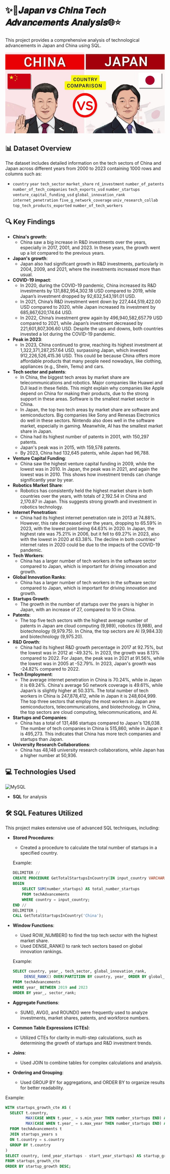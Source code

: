 # ✨🚀𝑱𝒂𝒑𝒂𝒏 𝒗𝒔 𝑪𝒉𝒊𝒏𝒂 𝑻𝒆𝒄𝒉 𝑨𝒅𝒗𝒂𝒏𝒄𝒆𝒎𝒆𝒏𝒕𝒔 𝑨𝒏𝒂𝒍𝒚𝒔𝒊𝒔🌐⭐

This project provides a comprehensive analysis of technological advancements in Japan and China using SQL.

<img src='japanvschina.jpg'>

## 📊 **Dataset Overview**
The dataset includes detailed information on the tech sectors of China and Japan across different years from 2000 to 2023 containing 1000 rows and columns such as:
- `country` `year` `tech_sector` `market_share` `rd_investment` `number_of_patents` `number_of_tech_companies` `tech_exports_usd` `number_startups` `venture_capital_funding_usd` `global_innovation_rank` `internet_penetration` `five_g_network_coverage` `univ_research_collab` `top_tech_products_exported` `number_of_tech_workers`

## 🔍 **Key Findings**
- **China's growth**:
  - China saw a big increase in R&D investments over the years, especially in 2017, 2001, and 2023. In these years, the growth went up a lot compared to the previous years.
- **Japan's growth**:
  - Japan also had significant growth in R&D investments, particularly in 2004, 2009, and 2021, where the investments increased more than usual.
- **COVID-19 impact**:
  - In 2020, during the COVID-19 pandemic, China increased its R&D investments by 131,882,954,302.18 USD compared to 2019, while Japan’s investment dropped by 92,632,543,191.01 USD.
  - In 2021, China’s R&D investment went down by 227,444,519,422.00 USD compared to 2020, while Japan increased its investment by 685,867,620,174.64 USD.
  - In 2022, China’s investment grew again by 496,940,582,657.79 USD compared to 2021, while Japan’s investment decreased by 221,601,807,306.60 USD. Despite the ups and downs, both countries invested a lot during the COVID-19 pandemic.
- **Peak in 2023**:
  - In 2023, China continued to grow, reaching its highest investment at 1,322,371,287,257.64 USD, surpassing Japan, which invested 912,226,526,415.36 USD. This could be because China offers more affordable products that many people need nowadays, like clothing, appliances (e.g., Shein, Temu) and cars.
- **Tech sector and patents**:
  - In China, the biggest tech areas by market share are telecommunications and robotics. Major companies like Huawei and DJI lead in these fields. This might explain why companies like Apple depend on China for making their products, due to the strong support in these areas. Software is the smallest market sector in China.
  - In Japan, the top two tech areas by market share are software and semiconductors. Big companies like Sony and Renesas Electronics do well in these sectors. Nintendo also does well in the software market, especially in gaming. Meanwhile, AI has the smallest market share in Japan.
  - China had its highest number of patents in 2001, with 150,297 patents.
  - Japan's peak was in 2015, with 159,578 patents.
  - By 2023, China had 132,645 patents, while Japan had 96,788.
- **Venture Capital Funding**:
  - China saw the highest venture capital funding in 2009, while the lowest was in 2010. In Japan, the peak was in 2021, and again the lowest was in 2010. This shows how investment trends can change significantly year by year.
- **Robotics Market Share**:
  - Robotics has consistently held the highest market share in both countries over the years, with totals of 2,192.54 in China and 2,170.87 in Japan. This suggests strong growth and investment in robotics technology.
- **Internet Penetration**:
  - China had its highest internet penetration rate in 2013 at 74.88%. However, this rate decreased over the years, dropping to 65.59% in 2023, with the lowest point being 64.63% in 2020. In Japan, the highest rate was 75.21% in 2006, but it fell to 69.27% in 2023, also with the lowest in 2020 at 63.38%. The decline in both countries' internet rates in 2020 could be due to the impacts of the COVID-19 pandemic.
- **Tech Workers**:
  - China has a larger number of tech workers in the software sector compared to Japan, which is important for driving innovation and growth.
- **Global Innovation Ranks**:
  - China has a larger number of tech workers in the software sector compared to Japan, which is important for driving innovation and growth.
- **Startups Growth**:
  - The growth in the number of startups over the years is higher in Japan, with an increase of 27, compared to 10 in China.
- **Patents**:
  - The top five tech sectors with the highest average number of patents in Japan are cloud computing (9,989), robotics (9,988), and biotechnology (9,979.75). In China, the top sectors are AI (9,984.33) and biotechnology (9,975.20).
- **R&D Growth**:
  - China had its highest R&D growth percentage in 2017 at 92.75%, but the lowest was in 2012 at -49.32%. In 2023, the growth was 8.13% compared to 2022. For Japan, the peak was in 2021 at 91.56%, while the lowest was in 2005 at -52.79%. In 2023, Japan's growth was -24.82% compared to 2022.
- **Tech Employment**:
  - The average internet penetration in China is 70.24%, while in Japan it is 69.24%. China's average 5G network coverage is 49.61%, while Japan’s is slightly higher at 50.33%. The total number of tech workers in China is 247,878,412, while in Japan it is 248,604,999. The top three sectors that employ the most workers in Japan are semiconductors, telecommunications, and biotechnology. In China, the top sectors are cloud computing, telecommunications, and AI.
- **Startups and Companies**:
  - China has a total of 131,486 startups compared to Japan's 126,038. The number of tech companies in China is 515,860, while in Japan it is 495,273. This indicates that China has more tech companies and startups than Japan.
- **University Research Collaborations**:
  - China has 48,148 university research collaborations, while Japan has a higher number at 50,936.

## 💻 **Technologies Used**

![MySQL](https://img.shields.io/badge/mysql-%2300f.svg?logo=mysql&logoColor=white)
- **SQL** for analysis

## 🛠️ **SQL Features Utilized**

This project makes extensive use of advanced SQL techniques, including:

- **Stored Procedures**: 
  - Created a procedure to calculate the total number of startups in a specified country.
  
  Example:
  ```sql
  DELIMITER //
  CREATE PROCEDURE GetTotalStartupsInCountry(IN input_country VARCHAR(50))
  BEGIN
      SELECT SUM(number_startups) AS total_number_startups
      FROM techAdvancements
      WHERE country = input_country;
  END //
  DELIMITER ;
  CALL GetTotalStartupsInCountry('China');
  ```
  
- **Window Functions**:
  - Used ROW_NUMBER() to find the top tech sector with the highest market share.
  - Used DENSE_RANK() to rank tech sectors based on global innovation rankings.
    
  Example:
  ```sql
  SELECT country, year_, tech_sector, global_innovation_rank, 
       DENSE_RANK() OVER(PARTITION BY country, year_ ORDER BY global_innovation_rank ASC) AS sector_rank
  FROM techAdvancements
  WHERE year_ BETWEEN 2019 and 2023
  ORDER BY year_, sector_rank;
  ```
- **Aggregate Functions**:
  - SUM(), AVG(), and ROUND() were frequently used to analyze investments, market shares, patents, and workforce numbers.
- **Common Table Expressions (CTEs)**:
  - Utilized CTEs for clarity in multi-step calculations, such as determining the growth of startups and R&D investment trends.
- **Joins**:
  - Used JOIN to combine tables for complex calculations and analysis.
- **Ordering and Grouping**:
  - Used GROUP BY for aggregations, and ORDER BY to organize results for better readability.
    
Example:
  ```sql
  WITH startups_growth_cte AS (
    SELECT t.country, 
           MAX(CASE WHEN t.year_ = s.min_year THEN number_startups END) AS start_year_startups,
           MAX(CASE WHEN t.year_ = s.max_year THEN number_startups END) AS end_year_startups
    FROM techAdvancements t
    JOIN startups_years s
    ON t.country = s.country
    GROUP BY t.country
)
SELECT country, (end_year_startups - start_year_startups) AS startup_growth
FROM startups_growth_cte
ORDER BY startup_growth DESC;
  ```
